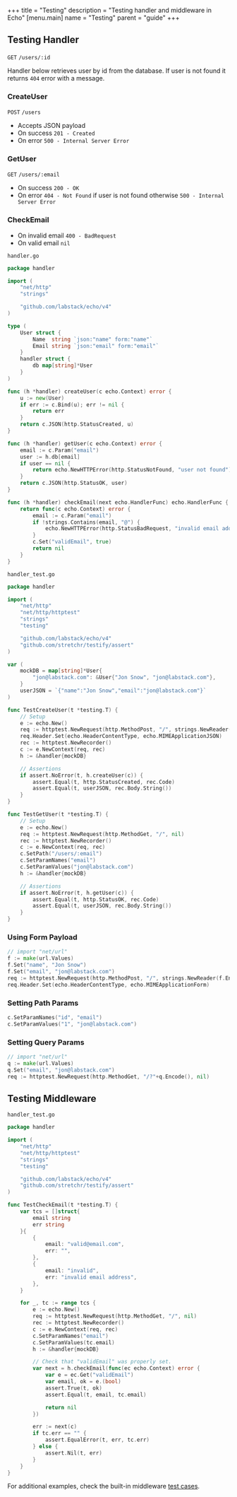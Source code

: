+++
title = "Testing"
description = "Testing handler and middleware in Echo"
[menu.main]
  name = "Testing"
  parent = "guide"
+++

## Testing Handler

`GET` `/users/:id`

Handler below retrieves user by id from the database. If user is not found it returns
`404` error with a message.

### CreateUser

`POST` `/users`

- Accepts JSON payload
- On success `201 - Created`
- On error `500 - Internal Server Error`

### GetUser

`GET` `/users/:email`

- On success `200 - OK`
- On error `404 - Not Found` if user is not found otherwise `500 - Internal Server Error`

### CheckEmail

- On invalid email `400 - BadRequest`
- On valid email `nil`

`handler.go`

```go
package handler

import (
	"net/http"
	"strings"

	"github.com/labstack/echo/v4"
)

type (
	User struct {
		Name  string `json:"name" form:"name"`
		Email string `json:"email" form:"email"`
	}
	handler struct {
		db map[string]*User
	}
)

func (h *handler) createUser(c echo.Context) error {
	u := new(User)
	if err := c.Bind(u); err != nil {
		return err
	}
	return c.JSON(http.StatusCreated, u)
}

func (h *handler) getUser(c echo.Context) error {
	email := c.Param("email")
	user := h.db[email]
	if user == nil {
		return echo.NewHTTPError(http.StatusNotFound, "user not found")
	}
	return c.JSON(http.StatusOK, user)
}

func (h *handler) checkEmail(next echo.HandlerFunc) echo.HandlerFunc {
	return func(c echo.Context) error {
		email := c.Param("email")
		if !strings.Contains(email, "@") {
			echo.NewHTTPError(http.StatusBadRequest, "invalid email address")
		}
		c.Set("validEmail", true)
		return nil
	}
}
```

`handler_test.go`

```go
package handler

import (
	"net/http"
	"net/http/httptest"
	"strings"
	"testing"

	"github.com/labstack/echo/v4"
	"github.com/stretchr/testify/assert"
)

var (
	mockDB = map[string]*User{
		"jon@labstack.com": &User{"Jon Snow", "jon@labstack.com"},
	}
	userJSON = `{"name":"Jon Snow","email":"jon@labstack.com"}`
)

func TestCreateUser(t *testing.T) {
	// Setup
	e := echo.New()
	req := httptest.NewRequest(http.MethodPost, "/", strings.NewReader(userJSON))
	req.Header.Set(echo.HeaderContentType, echo.MIMEApplicationJSON)
	rec := httptest.NewRecorder()
	c := e.NewContext(req, rec)
	h := &handler{mockDB}

	// Assertions
	if assert.NoError(t, h.createUser(c)) {
		assert.Equal(t, http.StatusCreated, rec.Code)
		assert.Equal(t, userJSON, rec.Body.String())
	}
}

func TestGetUser(t *testing.T) {
	// Setup
	e := echo.New()
	req := httptest.NewRequest(http.MethodGet, "/", nil)
	rec := httptest.NewRecorder()
	c := e.NewContext(req, rec)
	c.SetPath("/users/:email")
	c.SetParamNames("email")
	c.SetParamValues("jon@labstack.com")
	h := &handler{mockDB}

	// Assertions
	if assert.NoError(t, h.getUser(c)) {
		assert.Equal(t, http.StatusOK, rec.Code)
		assert.Equal(t, userJSON, rec.Body.String())
	}
}
```

### Using Form Payload

```go
// import "net/url"
f := make(url.Values)
f.Set("name", "Jon Snow")
f.Set("email", "jon@labstack.com")
req := httptest.NewRequest(http.MethodPost, "/", strings.NewReader(f.Encode()))
req.Header.Set(echo.HeaderContentType, echo.MIMEApplicationForm)
```

### Setting Path Params

```go
c.SetParamNames("id", "email")
c.SetParamValues("1", "jon@labstack.com")
```

### Setting Query Params

```go
// import "net/url"
q := make(url.Values)
q.Set("email", "jon@labstack.com")
req := httptest.NewRequest(http.MethodGet, "/?"+q.Encode(), nil)
```

## Testing Middleware

`handler_test.go`

```go
package handler

import (
	"net/http"
	"net/http/httptest"
	"strings"
	"testing"

	"github.com/labstack/echo/v4"
	"github.com/stretchr/testify/assert"
)

func TestCheckEmail(t *testing.T) {
    var tcs = []struct{
        email string
        err string
    }{
        {
            email: "valid@email.com",
            err: "",
        },
        {
            email: "invalid",
            err: "invalid email address",
        },
    }

    for _, tc := range tcs {
        e := echo.New()
        req := httptest.NewRequest(http.MethodGet, "/", nil)
        rec := httptest.NewRecorder()
        c := e.NewContext(req, rec)
        c.SetParamNames("email")
        c.SetParamValues(tc.email)
        h := &handler{mockDB}

        // Check that "validEmail" was properly set.
        var next = h.checkEmail(func(ec echo.Context) error {
            var e = ec.Get("validEmail")
            var email, ok = e.(bool)
            assert.True(t, ok)
            assert.Equal(t, email, tc.email)

            return nil
        })

        err := next(c)
        if tc.err == "" {
			assert.EqualError(t, err, tc.err)
        } else {
            assert.Nil(t, err)
        }
    }
}
```

For additional examples, check the built-in middleware [test cases](https://github.com/labstack/echo/tree/master/middleware).
